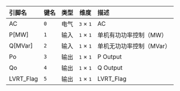 <!--
DO NOT EDIT THIS FILE DIRECTLY.
This file is generated by tools/comp-docs.js.
All changes will be overwritten by regeneration.
-->

<slot class="model-pins">

| 引脚名 | 键名 | 类型 | 维度 | 描述 |
|:------ |:---- |:----:|:----:|:---- |
| AC | `0` | 电气 | <samp>3</samp> × <samp>1</samp> | AC |
| P\[MW\] | `1` | 输入 | <samp>1</samp> × <samp>1</samp> | 单机有功功率控制（MW） |
| Q\[MVar\] | `2` | 输入 | <samp>1</samp> × <samp>1</samp> | 单机无功功率控制（MVar） |
| Po | `3` | 输出 | <samp>1</samp> × <samp>1</samp> | P Output |
| Qo | `4` | 输出 | <samp>1</samp> × <samp>1</samp> | Q Output |
| LVRT\_Flag | `5` | 输出 | <samp>1</samp> × <samp>1</samp> | LVRT_Flag |

</slot>
